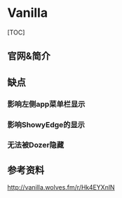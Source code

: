 # Vanilla

[TOC]

## 官网&简介



## 缺点

### 影响左侧app菜单栏显示



### 影响ShowyEdge的显示



### 无法被Dozer隐藏





## 参考资料

http://vanilla.wolves.fm/r/Hk4EYXnlN

